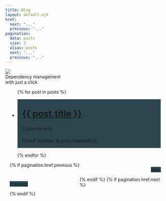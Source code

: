 ```yaml
---
title: Blog
layout: default.njk
href:
  next: "..."
  previous: "..."
pagination:
  data: posts
  size: 3
  alias: posts
  next: "..."
  previous: "..."
---
```


<style type="text/css">
  .blog-container {
    max-width: 1200px;
    min-height: 100vh;
    margin: 0 auto;
    padding: 0 1em;
  }
  .article-list {
    display: grid;
    grid-template-columns: 1fr 1fr 1fr;
    align-content: start;
    grid-gap: 1em;
  }
  .article:first-of-type {
    grid-column: 1 / span 3;
  }
  .article {
    background: #2D444D;
    padding: 1em;
    border: 1px solid #718990;
    box-shadow: var(--default-shadow);
  }
  .article h1 {
    filter: drop-shadow(var(--default-shadow));
    margin-block-start: 0;
    margin-block-end: 0;
    margin: .5em 0 0 0;
  }
  .article h1:hover {
    text-decoration: underline;
  }
  .article .text {
    margin: 1.5em 0;
  }

  .navigation-container {
    display: grid;
    max-width: 1200px;
    margin: 0 auto auto auto;
  }
  .navigation-container > p {
    display: inline-block;
    background: #2A4A53;
  }
  .navigation-container > p:hover {
    background: #2A4A61;
  }
  .navigation-container > p:first-child {
    justify-self: start;
  }
  .navigation-container > .next {
    grid-row: 1;
    grid-column: 2;
    justify-self: end !important;
  }
  @media screen and (max-width: 1200px) {
    .article-list {
      grid-template-columns: 1fr 1fr;
    }
    .article:first-of-type {
      grid-column: 1 / span 2;
    }
  }
  @media screen and (max-width: 600px) {
    .article-list {
      grid-template-columns: 1fr;
    }
    .article:first-of-type {
      grid-column: 1 / span 1;
    }
  }
</style>

<div class="logo-container">
  <img src="/img/logo.png" />
  <div id="slogan">Dependency management 
    <br /> with just a click
  </div>
</div>
<div class="blog-container">
  <ul class="article-list">
  {% for post in posts %}
  <li class="article">
    <a href="/posts/{{ post.id }}" class="title-container">
      <h1>{{ post.title }}</h1>
    </a>
    <div class="text">{{ post.intro }}</div>
    <div>Kristóf Szőllősi, {{ post.createdAt }}</div>
  </li>
  {% endfor %}
  </ul>
  <div class="navigation-container">
  {% if pagination.href.previous %}
  <p class="button">
    <a href="{{pagination.href.previous}}">Previous</a>
  </p>
  {% endif %}
  {% if pagination.href.next %}
  <p class="button next">
    <a href="{{pagination.href.next}}">Next</a>
  </p>
  {% endif %}
  </div>
</div>

